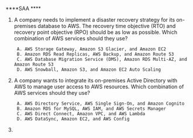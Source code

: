 ****SAA ****

1. A company needs to implement a disaster recovery strategy for its on-premises database to AWS. The recovery time objective (RTO) and recovery point objective (RPO) should be as low as possible. Which combination of AWS services should they use?
		
		A. AWS Storage Gateway, Amazon S3 Glacier, and Amazon EC2  
		B. Amazon RDS Read Replicas, AWS Backup, and Amazon Route 53  
		C. AWS Database Migration Service (DMS), Amazon RDS Multi-AZ, and Amazon Route 53  
		D. AWS Snowball, Amazon S3, and Amazon EC2 Auto Scaling  
		

2. A company wants to integrate its on-premises Active Directory with AWS to manage user access to AWS resources. Which combination of AWS services should they use?
		
		A. AWS Directory Service, AWS Single Sign-On, and Amazon Cognito  
		B. Amazon RDS for MySQL, AWS IAM, and AWS Secrets Manager  
		C. AWS Direct Connect, Amazon VPC, and AWS Lambda  
		D. AWS DataSync, Amazon EC2, and AWS Config  
		

3. 



   

